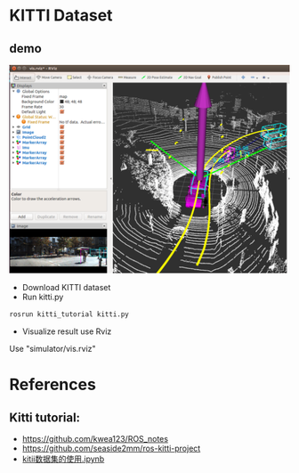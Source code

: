 # KITTI Dataset

## demo

![demo](./img/demo.png)

-   Download KITTI dataset
-   Run kitti.py

```sh
rosrun kitti_tutorial kitti.py
```

-   Visualize result use Rviz

Use "simulator/vis.rviz"

# References

## Kitti tutorial:

-   <https://github.com/kwea123/ROS_notes>
-   <https://github.com/seaside2mm/ros-kitti-project>
-   [kitii数据集的使用.ipynb](https://github.com/seaside2mm/ros-kitti-project/blob/master/kitii%E6%95%B0%E6%8D%AE%E9%9B%86%E7%9A%84%E4%BD%BF%E7%94%A8.ipynb)
